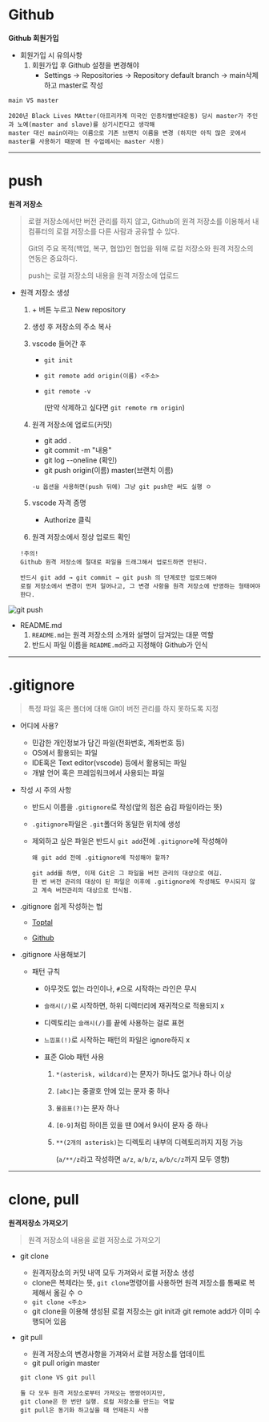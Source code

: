 # Github

**Github 회원가입**

- 회원가입 시 유의사항
  1. 회원가입 후 Github 설정을 변경해야
     - Settings  → Repositories → Repository default branch → main삭제하고 master로 작성

```
main VS master

2020년 Black Lives MAtter(아프리카계 미국인 인종차별반대운동) 당시 master가 주인과 노예(master and slave)를 상기시킨다고 생각해 
master 대신 main이라는 이름으로 기존 브랜치 이름을 변경 (하지만 아직 많은 곳에서 master를 사용하기 때문에 현 수업에서는 master 사용)
```

---

# push

**원격 저장소**

> 로컬 저장소에서만 버전 관리를 하지 않고, Github의 원격 저장소를 이용해서 내 컴퓨터의 로컬 저장소를 다른 사람과 공유할 수 있다.
>
> Git의 주요 목적(백업, 복구, 협업)인 협업을 위해 로컬 저장소와 원격 저장소의 연동은 중요하다.
>
> push는 로컬 저장소의 내용을 원격 저장소에 업로드



- 원격 저장소 생성

  1.  \+ 버튼 누르고 New repository

  2. 생성 후 저장소의 주소 복사

  3. vscode 들어간 후

     - `git init`

     - `git remote add origin(이름) <주소>`

     - `git remote -v`

       (만약 삭제하고 싶다면 `git remote rm origin`)

  4. 원격 저장소에 업로드(커밋)

     - git add .
     - git commit -m "내용"
     - git log --oneline (확인)
     - git push origin(이름) master(브랜치 이름)

     `-u 옵션을 사용하면(push 뒤에) 그냥 git push만 써도 실행 ㅇ`

  5. vscode 자격 증명

     - Authorize 클릭

  6. 원격 저장소에서 정상 업로드 확인

  ```
  !주의!
  Github 원격 저장소에 절대로 파일을 드래그해서 업로드하면 안된다.
  
  반드시 git add → git commit → git push 의 단계로만 업로드해야
  로컬 저장소에서 변경이 먼저 일어나고, 그 변경 사항을 원격 저장소에 반영하는 형태여야 한다.
  ```

  

![git push](https://hphk.notion.site/image/https%3A%2F%2Fs3-us-west-2.amazonaws.com%2Fsecure.notion-static.com%2F357df618-2ddf-4f18-b96c-c1b0787a1a45%2FUntitled.png?table=block&id=03914929-4534-4612-82e0-ed32d45b3e25&spaceId=daa2d103-3ecd-4519-8c30-4f55e74c7ef4&width=2000&userId=&cache=v2)



- README.md
  1. `README.md`는 원격 저장소의 소개와 설명이 담겨있는 대문 역할
  2. 반드시 파일 이름을 `README.md`라고 지정해야 Github가 인식

---

# .gitignore

> 특정 파일 혹은 폴더에 대해 Git이 버전 관리를 하지 못하도록 지정



- 어디에 사용?

  - 민감한 개인정보가 담긴 파일(전화번호, 계좌번호 등)
  - OS에서 활용되는 파일
  - IDE혹은 Text editor(vscode) 등에서 활용되는 파일
  - 개발 언어 혹은 프레임워크에서 사용되는 파일

  

- 작성 시 주의 사항

  - 반드시 이름을 `.gitignore`로 작성(앞의 점은 숨김 파일이라는 뜻)

  - `.gitignore`파일은 `.git`폴더와 동일한 위치에 생성

  - 제외하고 싶은 파일은 반드시 `git add`전에 `.gitignore`에 작성해야

    ```
    왜 git add 전에 .gitignore에 작성해야 할까?
    
    git add를 하면, 이제 Git은 그 파일을 버전 관리의 대상으로 여김.
    한 번 버전 관리의 대상이 된 파일은 이후에 .gitignore에 작성해도 무시되지 않고 계속 버전관리의 대상으로 인식됨.
    ```

     

- .gitignore 쉽게 작성하는 법

  - [Toptal](https://gitignore.io/)

  - [Github](https://github.com/github/gitignore)

     

- .gitignore 사용해보기

  - 패턴 규칙

    - 아무것도 없는 라인이나, `#`으로 시작하는 라인은 무시

    - `슬래시(/)`로 시작하면, 하위 디렉터리에 재귀적으로 적용되지 x

    - 디렉토리는 `슬래시(/)`를 끝에 사용하는 걸로 표현

    - `느낌표(!)`로 시작하는 패턴의 파일은 ignore하지 x

    - 표준 Glob 패턴 사용

      1. `*(asterisk, wildcard)`는 문자가 하나도 없거나 하나 이상

      2. `[abc]`는 중괄호 안에 있는 문자 중 하나

      3. `물음표(?)`는 문자 하나

      4. `[0-9]`처럼 하이픈 있을 땐 0에서 9사이 문자 중 하나

      5. `**(2개의 asterisk)`는 디렉토리 내부의 디렉토리까지 지정 가능

         (`a/**/z`라고 작성하면 `a/z`, `a/b/z`, `a/b/c/z`까지 모두 영향)

---

# clone, pull

**원격저장소 가져오기**

> 원격 저장소의 내용을 로컬 저장소로 가져오기



- git clone

  - 원격저장소의 커밋 내역 모두 가져와서 로컬 저장소 생성
  - clone은 복제라는 뜻, `git clone`명령어를 사용하면 원격 저장소를 통째로 복제해서 옮길 수 ㅇ
  - `git clone <주소>`
  - git clone을 이용해 생성된 로컬 저장소는 git init과 git remote add가 이미 수행되어 있음

- git pull

  - 원격 저장소의 변경사항을 가져와서 로컬 저장소를 업데이트
  - git pull origin master

  ```
  git clone VS git pull
  
  둘 다 모두 원격 저장소로부터 가져오는 명령어이지만,
  git clone은 한 번만 실행. 로컬 저장소를 만드는 역할
  git pull은 동기화 하고싶을 때 언제든지 사용
  ```

  

